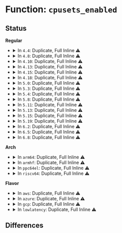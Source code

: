 # Function: <code>cpusets_enabled</code>

## Status
<b>Regular</b>
<ul>
<li>
<details>
<summary>In <code>4.4</code>: Duplicate, Full Inline ⚠️</summary>

**Collision:** Static Duplication

**Inline:** Full

**Transformation:** False

**Instances:**

```
In mm/filemap.c (ffffffff8118d60f)
Location: include/linux/cpuset.h:20
Inline: True
```
```
In mm/page_alloc.c (ffffffff8119250b)
Location: include/linux/cpuset.h:20
Inline: True
Inline callers:
  - mm/page_alloc.c:get_page_from_freelist
  - mm/page_alloc.c:__alloc_pages_nodemask
  - mm/page_alloc.c:__alloc_pages_nodemask
```
```
In mm/hugetlb.c (ffffffff811dad94)
Location: include/linux/cpuset.h:20
Inline: True
Inline callers:
  - mm/hugetlb.c:__alloc_buddy_huge_page
  - mm/hugetlb.c:__alloc_buddy_huge_page
  - mm/hugetlb.c:alloc_huge_page
  - mm/hugetlb.c:alloc_huge_page
```
```
In mm/mempolicy.c (ffffffff811e080a)
Location: include/linux/cpuset.h:20
Inline: True
Inline callers:
  - mm/mempolicy.c:alloc_pages_current
  - mm/mempolicy.c:alloc_pages_current
  - mm/mempolicy.c:alloc_pages_vma
  - mm/mempolicy.c:alloc_pages_vma
```
```
In mm/slub.c (ffffffff811ea966)
Location: include/linux/cpuset.h:20
Inline: True
Inline callers:
  - mm/slub.c:___slab_alloc
  - mm/slub.c:___slab_alloc
```
</details>
</li>
<li>
<details>
<summary>In <code>4.8</code>: Duplicate, Full Inline ⚠️</summary>

**Collision:** Static Duplication

**Inline:** Full

**Transformation:** False

**Instances:**

```
In mm/filemap.c (ffffffff811a01ff)
Location: include/linux/cpuset.h:20
Inline: True
```
```
In mm/oom_kill.c (ffffffff811a5929)
Location: include/linux/cpuset.h:20
Inline: True
```
```
In mm/page_alloc.c (ffffffff811ab072)
Location: include/linux/cpuset.h:20
Inline: True
Inline callers:
  - mm/page_alloc.c:__alloc_pages_nodemask
  - mm/page_alloc.c:__alloc_pages_nodemask
  - mm/page_alloc.c:__alloc_pages_nodemask
  - mm/page_alloc.c:__alloc_pages_nodemask
  - mm/page_alloc.c:get_page_from_freelist
```
```
In mm/vmscan.c (ffffffff811b90f3)
Location: include/linux/cpuset.h:20
Inline: True
Inline callers:
  - mm/vmscan.c:wakeup_kswapd
  - mm/vmscan.c:do_try_to_free_pages
```
```
In mm/hugetlb.c (ffffffff811fac3d)
Location: include/linux/cpuset.h:20
Inline: True
Inline callers:
  - mm/hugetlb.c:alloc_huge_page
  - mm/hugetlb.c:alloc_huge_page
  - mm/hugetlb.c:alloc_huge_page
  - mm/hugetlb.c:__alloc_buddy_huge_page
  - mm/hugetlb.c:__alloc_buddy_huge_page
```
```
In mm/mempolicy.c (ffffffff811fead5)
Location: include/linux/cpuset.h:20
Inline: True
Inline callers:
  - mm/mempolicy.c:alloc_pages_current
  - mm/mempolicy.c:alloc_pages_current
  - mm/mempolicy.c:alloc_pages_vma
  - mm/mempolicy.c:alloc_pages_vma
```
```
In mm/slub.c (ffffffff8120a0eb)
Location: include/linux/cpuset.h:20
Inline: True
Inline callers:
  - mm/slub.c:___slab_alloc
  - mm/slub.c:___slab_alloc
  - mm/slub.c:___slab_alloc
```
</details>
</li>
<li>
<details>
<summary>In <code>4.10</code>: Duplicate, Full Inline ⚠️</summary>

**Collision:** Static Duplication

**Inline:** Full

**Transformation:** False

**Instances:**

```
In mm/filemap.c (ffffffff811af63f)
Location: include/linux/cpuset.h:20
Inline: True
```
```
In mm/oom_kill.c (ffffffff811b5ddf)
Location: include/linux/cpuset.h:20
Inline: True
```
```
In mm/page_alloc.c (ffffffff811bb6f2)
Location: include/linux/cpuset.h:20
Inline: True
Inline callers:
  - mm/page_alloc.c:__alloc_pages_nodemask
  - mm/page_alloc.c:__alloc_pages_slowpath
  - mm/page_alloc.c:__alloc_pages_slowpath
  - mm/page_alloc.c:__alloc_pages_slowpath
  - mm/page_alloc.c:get_page_from_freelist
```
```
In mm/vmscan.c (ffffffff811c9733)
Location: include/linux/cpuset.h:20
Inline: True
Inline callers:
  - mm/vmscan.c:wakeup_kswapd
  - mm/vmscan.c:do_try_to_free_pages
```
```
In mm/hugetlb.c (ffffffff8120b73d)
Location: include/linux/cpuset.h:20
Inline: True
Inline callers:
  - mm/hugetlb.c:alloc_huge_page
  - mm/hugetlb.c:alloc_huge_page
  - mm/hugetlb.c:alloc_huge_page
  - mm/hugetlb.c:__alloc_buddy_huge_page
  - mm/hugetlb.c:__alloc_buddy_huge_page
```
```
In mm/mempolicy.c (ffffffff81210315)
Location: include/linux/cpuset.h:20
Inline: True
Inline callers:
  - mm/mempolicy.c:alloc_pages_current
  - mm/mempolicy.c:alloc_pages_current
  - mm/mempolicy.c:alloc_pages_vma
  - mm/mempolicy.c:alloc_pages_vma
```
```
In mm/slub.c (ffffffff8121c15b)
Location: include/linux/cpuset.h:20
Inline: True
Inline callers:
  - mm/slub.c:___slab_alloc
  - mm/slub.c:___slab_alloc
  - mm/slub.c:___slab_alloc
```
</details>
</li>
<li>
<details>
<summary>In <code>4.13</code>: Duplicate, Full Inline ⚠️</summary>

**Collision:** Static Duplication

**Inline:** Full

**Transformation:** False

**Instances:**

```
In mm/oom_kill.c (ffffffff811bd963)
Location: include/linux/cpuset.h:35
Inline: True
```
```
In mm/page_alloc.c (ffffffff811c3a2d)
Location: include/linux/cpuset.h:35
Inline: True
Inline callers:
  - mm/page_alloc.c:__alloc_pages_nodemask
  - mm/page_alloc.c:__alloc_pages_slowpath
  - mm/page_alloc.c:__alloc_pages_slowpath
  - mm/page_alloc.c:get_page_from_freelist
```
```
In mm/vmscan.c (ffffffff811d21e2)
Location: include/linux/cpuset.h:35
Inline: True
Inline callers:
  - mm/vmscan.c:wakeup_kswapd
  - mm/vmscan.c:do_try_to_free_pages
```
```
In mm/hugetlb.c (ffffffff812144ce)
Location: include/linux/cpuset.h:35
Inline: True
Inline callers:
  - mm/hugetlb.c:dequeue_huge_page_nodemask
```
```
In mm/slub.c (ffffffff81227b74)
Location: include/linux/cpuset.h:35
Inline: True
Inline callers:
  - mm/slub.c:___slab_alloc
```
</details>
</li>
<li>
<details>
<summary>In <code>4.15</code>: Duplicate, Full Inline ⚠️</summary>

**Collision:** Static Duplication

**Inline:** Full

**Transformation:** False

**Instances:**

```
In mm/oom_kill.c (ffffffff811d25a3)
Location: include/linux/cpuset.h:36
Inline: True
```
```
In mm/page_alloc.c (ffffffff811d87ca)
Location: include/linux/cpuset.h:36
Inline: True
Inline callers:
  - mm/page_alloc.c:__alloc_pages_nodemask
  - mm/page_alloc.c:__alloc_pages_slowpath
  - mm/page_alloc.c:__alloc_pages_slowpath
  - mm/page_alloc.c:get_page_from_freelist
```
```
In mm/vmscan.c (ffffffff811e7682)
Location: include/linux/cpuset.h:36
Inline: True
Inline callers:
  - mm/vmscan.c:wakeup_kswapd
  - mm/vmscan.c:do_try_to_free_pages
```
```
In mm/hugetlb.c (ffffffff8122f06a)
Location: include/linux/cpuset.h:36
Inline: True
Inline callers:
  - mm/hugetlb.c:dequeue_huge_page_nodemask
```
```
In mm/slub.c (ffffffff81243cb1)
Location: include/linux/cpuset.h:36
Inline: True
Inline callers:
  - mm/slub.c:___slab_alloc
```
</details>
</li>
<li>
<details>
<summary>In <code>4.18</code>: Duplicate, Full Inline ⚠️</summary>

**Collision:** Static Duplication

**Inline:** Full

**Transformation:** False

**Instances:**

```
In mm/oom_kill.c (ffffffff811f34de)
Location: include/linux/cpuset.h:36
Inline: True
```
```
In mm/page_alloc.c (ffffffff811f998a)
Location: include/linux/cpuset.h:36
Inline: True
Inline callers:
  - mm/page_alloc.c:__alloc_pages_nodemask
  - mm/page_alloc.c:__alloc_pages_slowpath
  - mm/page_alloc.c:__alloc_pages_slowpath
  - mm/page_alloc.c:get_page_from_freelist
```
```
In mm/vmscan.c (ffffffff81208bf9)
Location: include/linux/cpuset.h:36
Inline: True
Inline callers:
  - mm/vmscan.c:wakeup_kswapd
  - mm/vmscan.c:wakeup_kswapd
  - mm/vmscan.c:do_try_to_free_pages
  - mm/vmscan.c:do_try_to_free_pages
```
```
In mm/hugetlb.c (ffffffff81251823)
Location: include/linux/cpuset.h:36
Inline: True
Inline callers:
  - mm/hugetlb.c:dequeue_huge_page_nodemask
```
```
In mm/slub.c (ffffffff812663d2)
Location: include/linux/cpuset.h:36
Inline: True
Inline callers:
  - mm/slub.c:___slab_alloc
```
</details>
</li>
<li>
<details>
<summary>In <code>5.0</code>: Duplicate, Full Inline ⚠️</summary>

**Collision:** Static Duplication

**Inline:** Full

**Transformation:** False

**Instances:**

```
In mm/oom_kill.c (ffffffff812054de)
Location: include/linux/cpuset.h:36
Inline: True
```
```
In mm/page_alloc.c (ffffffff8120bfeb)
Location: include/linux/cpuset.h:36
Inline: True
Inline callers:
  - mm/page_alloc.c:__alloc_pages_nodemask
  - mm/page_alloc.c:__alloc_pages_slowpath
  - mm/page_alloc.c:__alloc_pages_slowpath
  - mm/page_alloc.c:get_page_from_freelist
```
```
In mm/vmscan.c (ffffffff8121b898)
Location: include/linux/cpuset.h:36
Inline: True
Inline callers:
  - mm/vmscan.c:wakeup_kswapd
  - mm/vmscan.c:wakeup_kswapd
  - mm/vmscan.c:do_try_to_free_pages
  - mm/vmscan.c:do_try_to_free_pages
```
```
In mm/hugetlb.c (ffffffff81265c23)
Location: include/linux/cpuset.h:36
Inline: True
Inline callers:
  - mm/hugetlb.c:dequeue_huge_page_nodemask
```
```
In mm/slub.c (ffffffff8127b10d)
Location: include/linux/cpuset.h:36
Inline: True
Inline callers:
  - mm/slub.c:___slab_alloc
```
</details>
</li>
<li>
<details>
<summary>In <code>5.3</code>: Duplicate, Full Inline ⚠️</summary>

**Collision:** Static Duplication

**Inline:** Full

**Transformation:** False

**Instances:**

```
In mm/oom_kill.c (ffffffff8121c494)
Location: include/linux/cpuset.h:36
Inline: True
```
```
In mm/vmscan.c (ffffffff8122b524)
Location: include/linux/cpuset.h:36
Inline: True
Inline callers:
  - mm/vmscan.c:wakeup_kswapd
  - mm/vmscan.c:do_try_to_free_pages
```
```
In mm/page_alloc.c (ffffffff8127220f)
Location: include/linux/cpuset.h:36
Inline: True
Inline callers:
  - mm/page_alloc.c:__alloc_pages_nodemask
  - mm/page_alloc.c:__alloc_pages_slowpath
  - mm/page_alloc.c:__alloc_pages_slowpath
  - mm/page_alloc.c:get_page_from_freelist
```
```
In mm/hugetlb.c (ffffffff8128112a)
Location: include/linux/cpuset.h:36
Inline: True
Inline callers:
  - mm/hugetlb.c:dequeue_huge_page_nodemask
```
```
In mm/slub.c (ffffffff81296b5a)
Location: include/linux/cpuset.h:36
Inline: True
Inline callers:
  - mm/slub.c:___slab_alloc
```
</details>
</li>
<li>
<details>
<summary>In <code>5.4</code>: Duplicate, Full Inline ⚠️</summary>

**Collision:** Static Duplication

**Inline:** Full

**Transformation:** False

**Instances:**

```
In mm/oom_kill.c (ffffffff81229e64)
Location: include/linux/cpuset.h:36
Inline: True
```
```
In mm/vmscan.c (ffffffff812393f4)
Location: include/linux/cpuset.h:36
Inline: True
Inline callers:
  - mm/vmscan.c:wakeup_kswapd
  - mm/vmscan.c:do_try_to_free_pages
```
```
In mm/page_alloc.c (ffffffff8128106f)
Location: include/linux/cpuset.h:36
Inline: True
Inline callers:
  - mm/page_alloc.c:__alloc_pages_nodemask
  - mm/page_alloc.c:__alloc_pages_slowpath
  - mm/page_alloc.c:__alloc_pages_slowpath
  - mm/page_alloc.c:get_page_from_freelist
```
```
In mm/hugetlb.c (ffffffff81290dba)
Location: include/linux/cpuset.h:36
Inline: True
Inline callers:
  - mm/hugetlb.c:dequeue_huge_page_nodemask
```
```
In mm/slub.c (ffffffff812a6920)
Location: include/linux/cpuset.h:36
Inline: True
Inline callers:
  - mm/slub.c:___slab_alloc
```
</details>
</li>
<li>
<details>
<summary>In <code>5.8</code>: Duplicate, Full Inline ⚠️</summary>

**Collision:** Static Duplication

**Inline:** Full

**Transformation:** False

**Instances:**

```
In mm/oom_kill.c (ffffffff81255776)
Location: include/linux/cpuset.h:36
Inline: True
Inline callers:
  - mm/oom_kill.c:constrained_alloc
```
```
In mm/vmscan.c (ffffffff8126a994)
Location: include/linux/cpuset.h:36
Inline: True
Inline callers:
  - mm/vmscan.c:wakeup_kswapd
  - mm/vmscan.c:shrink_zones
```
```
In mm/page_alloc.c (ffffffff812b355b)
Location: include/linux/cpuset.h:36
Inline: True
Inline callers:
  - mm/page_alloc.c:__alloc_pages_nodemask
  - mm/page_alloc.c:get_page_from_freelist
```
```
In mm/hugetlb.c (ffffffff812c3662)
Location: include/linux/cpuset.h:36
Inline: True
Inline callers:
  - mm/hugetlb.c:dequeue_huge_page_nodemask
```
```
In mm/slub.c (ffffffff812db039)
Location: include/linux/cpuset.h:36
Inline: True
Inline callers:
  - mm/slub.c:get_any_partial
```
</details>
</li>
<li>
<details>
<summary>In <code>5.11</code>: Duplicate, Full Inline ⚠️</summary>

**Collision:** Static Duplication

**Inline:** Full

**Transformation:** False

**Instances:**

```
In mm/oom_kill.c (ffffffff812603f6)
Location: include/linux/cpuset.h:36
Inline: True
Inline callers:
  - mm/oom_kill.c:constrained_alloc
```
```
In mm/vmscan.c (ffffffff812753f4)
Location: include/linux/cpuset.h:36
Inline: True
Inline callers:
  - mm/vmscan.c:wakeup_kswapd
  - mm/vmscan.c:shrink_zones
```
```
In mm/page_alloc.c (ffffffff812bf010)
Location: include/linux/cpuset.h:36
Inline: True
Inline callers:
  - mm/page_alloc.c:__alloc_pages_nodemask
  - mm/page_alloc.c:get_page_from_freelist
```
```
In mm/hugetlb.c (ffffffff812cf656)
Location: include/linux/cpuset.h:36
Inline: True
Inline callers:
  - mm/hugetlb.c:dequeue_huge_page_nodemask
```
```
In mm/slub.c (ffffffff812e7928)
Location: include/linux/cpuset.h:36
Inline: True
Inline callers:
  - mm/slub.c:get_any_partial
```
</details>
</li>
<li>
<details>
<summary>In <code>5.13</code>: Duplicate, Full Inline ⚠️</summary>

**Collision:** Static Duplication

**Inline:** Full

**Transformation:** False

**Instances:**

```
In mm/oom_kill.c (ffffffff812650e6)
Location: include/linux/cpuset.h:36
Inline: True
Inline callers:
  - mm/oom_kill.c:constrained_alloc
```
```
In mm/vmscan.c (ffffffff8127a714)
Location: include/linux/cpuset.h:36
Inline: True
Inline callers:
  - mm/vmscan.c:wakeup_kswapd
  - mm/vmscan.c:do_try_to_free_pages
```
```
In mm/page_alloc.c (ffffffff812c40aa)
Location: include/linux/cpuset.h:36
Inline: True
Inline callers:
  - mm/page_alloc.c:__alloc_pages
  - mm/page_alloc.c:__alloc_pages_bulk
  - mm/page_alloc.c:__alloc_pages_bulk
  - mm/page_alloc.c:get_page_from_freelist
```
```
In mm/hugetlb.c (ffffffff812d6838)
Location: include/linux/cpuset.h:36
Inline: True
Inline callers:
  - mm/hugetlb.c:dequeue_huge_page_nodemask
```
```
In mm/slub.c (ffffffff812ef098)
Location: include/linux/cpuset.h:36
Inline: True
Inline callers:
  - mm/slub.c:get_any_partial
```
</details>
</li>
<li>
<details>
<summary>In <code>5.15</code>: Duplicate, Full Inline ⚠️</summary>

**Collision:** Static Duplication

**Inline:** Full

**Transformation:** False

**Instances:**

```
In mm/oom_kill.c (ffffffff812a1916)
Location: include/linux/cpuset.h:37
Inline: True
Inline callers:
  - mm/oom_kill.c:constrained_alloc
```
```
In mm/vmscan.c (ffffffff812b8777)
Location: include/linux/cpuset.h:37
Inline: True
Inline callers:
  - mm/vmscan.c:wakeup_kswapd
  - mm/vmscan.c:do_try_to_free_pages
```
```
In mm/page_alloc.c (ffffffff81307f5a)
Location: include/linux/cpuset.h:37
Inline: True
Inline callers:
  - mm/page_alloc.c:__alloc_pages
  - mm/page_alloc.c:__alloc_pages_bulk
  - mm/page_alloc.c:__alloc_pages_bulk
  - mm/page_alloc.c:get_page_from_freelist
```
```
In mm/hugetlb.c (ffffffff8131c5d7)
Location: include/linux/cpuset.h:37
Inline: True
Inline callers:
  - mm/hugetlb.c:dequeue_huge_page_nodemask
```
```
In mm/slub.c (ffffffff813373a8)
Location: include/linux/cpuset.h:37
Inline: True
Inline callers:
  - mm/slub.c:get_any_partial
```
</details>
</li>
<li>
<details>
<summary>In <code>5.19</code>: Duplicate, Full Inline ⚠️</summary>

**Collision:** Static Duplication

**Inline:** Full

**Transformation:** False

**Instances:**

```
In mm/oom_kill.c (ffffffff812f97d6)
Location: include/linux/cpuset.h:39
Inline: True
Inline callers:
  - mm/oom_kill.c:constrained_alloc
```
```
In mm/vmscan.c (ffffffff813141ac)
Location: include/linux/cpuset.h:39
Inline: True
Inline callers:
  - mm/vmscan.c:wakeup_kswapd
```
```
In mm/page_alloc.c (ffffffff8137021f)
Location: include/linux/cpuset.h:39
Inline: True
Inline callers:
  - mm/page_alloc.c:__alloc_pages
  - mm/page_alloc.c:__alloc_pages_bulk
  - mm/page_alloc.c:__alloc_pages_bulk
  - mm/page_alloc.c:get_page_from_freelist
```
```
In mm/hugetlb.c (ffffffff81387769)
Location: include/linux/cpuset.h:39
Inline: True
Inline callers:
  - mm/hugetlb.c:dequeue_huge_page_nodemask
```
```
In mm/slub.c (ffffffff813a8ca9)
Location: include/linux/cpuset.h:39
Inline: True
Inline callers:
  - mm/slub.c:get_any_partial
```
</details>
</li>
<li>
<details>
<summary>In <code>6.2</code>: Duplicate, Full Inline ⚠️</summary>

**Collision:** Static Duplication

**Inline:** Full

**Transformation:** False

**Instances:**

```
In mm/oom_kill.c (ffffffff813633b6)
Location: include/linux/cpuset.h:39
Inline: True
Inline callers:
  - mm/oom_kill.c:constrained_alloc
```
```
In mm/vmscan.c (ffffffff8138826c)
Location: include/linux/cpuset.h:39
Inline: True
Inline callers:
  - mm/vmscan.c:wakeup_kswapd
```
```
In mm/page_alloc.c (ffffffff813ec8bf)
Location: include/linux/cpuset.h:39
Inline: True
Inline callers:
  - mm/page_alloc.c:__alloc_pages
  - mm/page_alloc.c:__alloc_pages_bulk
  - mm/page_alloc.c:__alloc_pages_bulk
  - mm/page_alloc.c:get_page_from_freelist
```
```
In mm/hugetlb.c (ffffffff81405b95)
Location: include/linux/cpuset.h:39
Inline: True
Inline callers:
  - mm/hugetlb.c:dequeue_huge_page_nodemask
```
```
In mm/slub.c (ffffffff81429d95)
Location: include/linux/cpuset.h:39
Inline: True
Inline callers:
  - mm/slub.c:get_any_partial
```
</details>
</li>
<li>
<details>
<summary>In <code>6.5</code>: Duplicate, Full Inline ⚠️</summary>

**Collision:** Static Duplication

**Inline:** Full

**Transformation:** False

**Instances:**

```
In mm/oom_kill.c (ffffffff81395806)
Location: include/linux/cpuset.h:39
Inline: True
Inline callers:
  - mm/oom_kill.c:constrained_alloc
```
```
In mm/vmscan.c (ffffffff813ba54c)
Location: include/linux/cpuset.h:39
Inline: True
Inline callers:
  - mm/vmscan.c:wakeup_kswapd
  - mm/vmscan.c:wakeup_kswapd
```
```
In mm/page_alloc.c (ffffffff81421831)
Location: include/linux/cpuset.h:39
Inline: True
Inline callers:
  - mm/page_alloc.c:__alloc_pages
  - mm/page_alloc.c:__alloc_pages_bulk
  - mm/page_alloc.c:__alloc_pages_bulk
  - mm/page_alloc.c:get_page_from_freelist
```
```
In mm/hugetlb.c (ffffffff814390d2)
Location: include/linux/cpuset.h:39
Inline: True
Inline callers:
  - mm/hugetlb.c:dequeue_hugetlb_folio_nodemask
```
```
In mm/slub.c (ffffffff8145f185)
Location: include/linux/cpuset.h:39
Inline: True
Inline callers:
  - mm/slub.c:get_any_partial
```
</details>
</li>
<li>
<details>
<summary>In <code>6.8</code>: Duplicate, Full Inline ⚠️</summary>

**Collision:** Static Duplication

**Inline:** Full

**Transformation:** False

**Instances:**

```
In mm/oom_kill.c (ffffffff813bf5c6)
Location: include/linux/cpuset.h:39
Inline: True
Inline callers:
  - mm/oom_kill.c:constrained_alloc
```
```
In mm/vmscan.c (ffffffff813e366c)
Location: include/linux/cpuset.h:39
Inline: True
Inline callers:
  - mm/vmscan.c:wakeup_kswapd
  - mm/vmscan.c:wakeup_kswapd
```
```
In mm/page_alloc.c (ffffffff8144e661)
Location: include/linux/cpuset.h:39
Inline: True
Inline callers:
  - mm/page_alloc.c:__alloc_pages
  - mm/page_alloc.c:__alloc_pages_bulk
  - mm/page_alloc.c:__alloc_pages_bulk
  - mm/page_alloc.c:get_page_from_freelist
```
```
In mm/slub.c (ffffffff8145a2f2)
Location: include/linux/cpuset.h:39
Inline: True
Inline callers:
  - mm/slub.c:get_any_partial
```
```
In mm/hugetlb.c (ffffffff81472c02)
Location: include/linux/cpuset.h:39
Inline: True
Inline callers:
  - mm/hugetlb.c:dequeue_hugetlb_folio_nodemask
```
</details>
</li>
</ul>
<b>Arch</b>
<ul>
<li>
<details>
<summary>In <code>arm64</code>: Duplicate, Full Inline ⚠️</summary>

**Collision:** Static Duplication

**Inline:** Full

**Transformation:** False

**Instances:**

```
In mm/oom_kill.c (ffff8000102b7d88)
Location: include/linux/cpuset.h:36
Inline: True
```
```
In mm/vmscan.c (ffff8000102ca2d0)
Location: include/linux/cpuset.h:36
Inline: True
Inline callers:
  - mm/vmscan.c:wakeup_kswapd
  - mm/vmscan.c:do_try_to_free_pages
```
```
In mm/page_alloc.c (ffff800010318cf4)
Location: include/linux/cpuset.h:36
Inline: True
Inline callers:
  - mm/page_alloc.c:__alloc_pages_nodemask
  - mm/page_alloc.c:__alloc_pages_slowpath
  - mm/page_alloc.c:__alloc_pages_slowpath
  - mm/page_alloc.c:get_page_from_freelist
```
```
In mm/hugetlb.c (ffff80001032d8a0)
Location: include/linux/cpuset.h:36
Inline: True
Inline callers:
  - mm/hugetlb.c:dequeue_huge_page_nodemask
```
```
In mm/slub.c (ffff800010347c08)
Location: include/linux/cpuset.h:36
Inline: True
Inline callers:
  - mm/slub.c:___slab_alloc
```
</details>
</li>
<li>
<details>
<summary>In <code>armhf</code>: Duplicate, Full Inline ⚠️</summary>

**Collision:** Static Duplication

**Inline:** Full

**Transformation:** False

**Instances:**

```
In mm/vmscan.c (c04f4120)
Location: include/linux/cpuset.h:36
Inline: True
Inline callers:
  - mm/vmscan.c:wakeup_kswapd
  - mm/vmscan.c:do_try_to_free_pages
```
```
In mm/page_alloc.c (c05336e8)
Location: include/linux/cpuset.h:36
Inline: True
Inline callers:
  - mm/page_alloc.c:__alloc_pages_nodemask
  - mm/page_alloc.c:__alloc_pages_slowpath
  - mm/page_alloc.c:__alloc_pages_slowpath
  - mm/page_alloc.c:get_page_from_freelist
```
</details>
</li>
<li>
<details>
<summary>In <code>ppc64el</code>: Duplicate, Full Inline ⚠️</summary>

**Collision:** Static Duplication

**Inline:** Full

**Transformation:** False

**Instances:**

```
In mm/oom_kill.c (c00000000036fc60)
Location: include/linux/cpuset.h:36
Inline: True
```
```
In mm/vmscan.c (c000000000386c40)
Location: include/linux/cpuset.h:36
Inline: True
Inline callers:
  - mm/vmscan.c:wakeup_kswapd
  - mm/vmscan.c:do_try_to_free_pages
```
```
In mm/page_alloc.c (c0000000003eb690)
Location: include/linux/cpuset.h:36
Inline: True
Inline callers:
  - mm/page_alloc.c:__alloc_pages_nodemask
  - mm/page_alloc.c:__alloc_pages_slowpath
  - mm/page_alloc.c:__alloc_pages_slowpath
  - mm/page_alloc.c:get_page_from_freelist
```
```
In mm/hugetlb.c (c000000000405eec)
Location: include/linux/cpuset.h:36
Inline: True
Inline callers:
  - mm/hugetlb.c:dequeue_huge_page_nodemask
```
```
In mm/slub.c (c000000000425f0c)
Location: include/linux/cpuset.h:36
Inline: True
Inline callers:
  - mm/slub.c:___slab_alloc
```
</details>
</li>
<li>
<details>
<summary>In <code>riscv64</code>: Duplicate, Full Inline ⚠️</summary>

**Collision:** Static Duplication

**Inline:** Full

**Transformation:** False

**Instances:**

```
In mm/vmscan.c (ffffffe0001e93e8)
Location: include/linux/cpuset.h:36
Inline: True
Inline callers:
  - mm/vmscan.c:wakeup_kswapd
  - mm/vmscan.c:do_try_to_free_pages
```
```
In mm/page_alloc.c (ffffffe00021ea84)
Location: include/linux/cpuset.h:36
Inline: True
Inline callers:
  - mm/page_alloc.c:__alloc_pages_nodemask
  - mm/page_alloc.c:__alloc_pages_slowpath
  - mm/page_alloc.c:__alloc_pages_slowpath
  - mm/page_alloc.c:get_page_from_freelist
```
```
In mm/hugetlb.c (ffffffe00022c0b6)
Location: include/linux/cpuset.h:36
Inline: True
```
</details>
</li>
</ul>
<b>Flavor</b>
<ul>
<li>
<details>
<summary>In <code>aws</code>: Duplicate, Full Inline ⚠️</summary>

**Collision:** Static Duplication

**Inline:** Full

**Transformation:** False

**Instances:**

```
In mm/oom_kill.c (ffffffff812224b4)
Location: include/linux/cpuset.h:36
Inline: True
```
```
In mm/vmscan.c (ffffffff81231a44)
Location: include/linux/cpuset.h:36
Inline: True
Inline callers:
  - mm/vmscan.c:wakeup_kswapd
  - mm/vmscan.c:do_try_to_free_pages
```
```
In mm/page_alloc.c (ffffffff812796bf)
Location: include/linux/cpuset.h:36
Inline: True
Inline callers:
  - mm/page_alloc.c:__alloc_pages_nodemask
  - mm/page_alloc.c:__alloc_pages_slowpath
  - mm/page_alloc.c:__alloc_pages_slowpath
  - mm/page_alloc.c:get_page_from_freelist
```
```
In mm/hugetlb.c (ffffffff8128939a)
Location: include/linux/cpuset.h:36
Inline: True
Inline callers:
  - mm/hugetlb.c:dequeue_huge_page_nodemask
```
```
In mm/slub.c (ffffffff8129ef00)
Location: include/linux/cpuset.h:36
Inline: True
Inline callers:
  - mm/slub.c:___slab_alloc
```
</details>
</li>
<li>
<details>
<summary>In <code>azure</code>: Duplicate, Full Inline ⚠️</summary>

**Collision:** Static Duplication

**Inline:** Full

**Transformation:** False

**Instances:**

```
In mm/oom_kill.c (ffffffff81215664)
Location: include/linux/cpuset.h:36
Inline: True
```
```
In mm/vmscan.c (ffffffff81224b04)
Location: include/linux/cpuset.h:36
Inline: True
Inline callers:
  - mm/vmscan.c:wakeup_kswapd
  - mm/vmscan.c:do_try_to_free_pages
```
```
In mm/page_alloc.c (ffffffff8126b5af)
Location: include/linux/cpuset.h:36
Inline: True
Inline callers:
  - mm/page_alloc.c:__alloc_pages_nodemask
  - mm/page_alloc.c:__alloc_pages_slowpath
  - mm/page_alloc.c:__alloc_pages_slowpath
  - mm/page_alloc.c:get_page_from_freelist
```
```
In mm/hugetlb.c (ffffffff8127b23a)
Location: include/linux/cpuset.h:36
Inline: True
Inline callers:
  - mm/hugetlb.c:dequeue_huge_page_nodemask
```
```
In mm/slub.c (ffffffff81290a40)
Location: include/linux/cpuset.h:36
Inline: True
Inline callers:
  - mm/slub.c:___slab_alloc
```
</details>
</li>
<li>
<details>
<summary>In <code>gcp</code>: Duplicate, Full Inline ⚠️</summary>

**Collision:** Static Duplication

**Inline:** Full

**Transformation:** False

**Instances:**

```
In mm/oom_kill.c (ffffffff81220254)
Location: include/linux/cpuset.h:36
Inline: True
```
```
In mm/vmscan.c (ffffffff8122f7e4)
Location: include/linux/cpuset.h:36
Inline: True
Inline callers:
  - mm/vmscan.c:wakeup_kswapd
  - mm/vmscan.c:do_try_to_free_pages
```
```
In mm/page_alloc.c (ffffffff8127745f)
Location: include/linux/cpuset.h:36
Inline: True
Inline callers:
  - mm/page_alloc.c:__alloc_pages_nodemask
  - mm/page_alloc.c:__alloc_pages_slowpath
  - mm/page_alloc.c:__alloc_pages_slowpath
  - mm/page_alloc.c:get_page_from_freelist
```
```
In mm/hugetlb.c (ffffffff812871aa)
Location: include/linux/cpuset.h:36
Inline: True
Inline callers:
  - mm/hugetlb.c:dequeue_huge_page_nodemask
```
```
In mm/slub.c (ffffffff8129cd10)
Location: include/linux/cpuset.h:36
Inline: True
Inline callers:
  - mm/slub.c:___slab_alloc
```
</details>
</li>
<li>
<details>
<summary>In <code>lowlatency</code>: Duplicate, Full Inline ⚠️</summary>

**Collision:** Static Duplication

**Inline:** Full

**Transformation:** False

**Instances:**

```
In mm/oom_kill.c (ffffffff8122f374)
Location: include/linux/cpuset.h:36
Inline: True
```
```
In mm/vmscan.c (ffffffff8123ec14)
Location: include/linux/cpuset.h:36
Inline: True
Inline callers:
  - mm/vmscan.c:wakeup_kswapd
  - mm/vmscan.c:do_try_to_free_pages
```
```
In mm/page_alloc.c (ffffffff8128704f)
Location: include/linux/cpuset.h:36
Inline: True
Inline callers:
  - mm/page_alloc.c:__alloc_pages_nodemask
  - mm/page_alloc.c:__alloc_pages_slowpath
  - mm/page_alloc.c:__alloc_pages_slowpath
  - mm/page_alloc.c:get_page_from_freelist
```
```
In mm/hugetlb.c (ffffffff8129792a)
Location: include/linux/cpuset.h:36
Inline: True
Inline callers:
  - mm/hugetlb.c:dequeue_huge_page_nodemask
```
```
In mm/slub.c (ffffffff812acd77)
Location: include/linux/cpuset.h:36
Inline: True
Inline callers:
  - mm/slub.c:___slab_alloc
```
</details>
</li>
</ul>

## Differences
